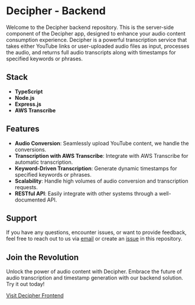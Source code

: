 # Decipher - Backend

Welcome to the Decipher backend repository. This is the server-side component of the Decipher app, designed to enhance your audio content consumption experience. Decipher is a powerful transcription service that takes either YouTube links or user-uploaded audio files as input, processes the audio, and returns full audio transcripts along with timestamps for specified keywords or phrases.

## Stack

- **TypeScript**
- **Node.js**
- **Express.js**
- **AWS Transcribe**

## Features

- **Audio Conversion**: Seamlessly upload YouTube content, we handle the conversions.
- **Transcription with AWS Transcribe**: Integrate with AWS Transcribe for automatic transcription.
- **Keyword-Driven Transcription**: Generate dynamic timestamps for specified keywords or phrases.
- **Scalability**: Handle high volumes of audio conversion and transcription requests.
- **RESTful API**: Easily integrate with other systems through a well-documented API.

## Support

If you have any questions, encounter issues, or want to provide feedback, feel free to reach out to us via [email](mailto:chris.noble@oceangold.ca) or create an [issue](https://github.com/christopher-noble/decipher-backend/issues) in this repository.

## Join the Revolution

Unlock the power of audio content with Decipher. Embrace the future of audio transcription and timestamp generation with our backend solution. Try it out today!

[Visit Decipher Frontend](https://github.com/christopher-noble/decipher-frontend)
